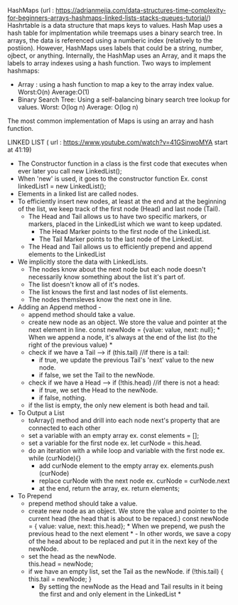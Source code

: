 HashMaps (url : https://adrianmejia.com/data-structures-time-complexity-for-beginners-arrays-hashmaps-linked-lists-stacks-queues-tutorial/)
Hashrtable is a data structure that maps keys to values. 
Hash Map uses a hash table for implmentation while treemaps uses a binary search tree. 
In arrays, the data is referenced using a numberic index (relatively to the postiion). 
However, HashMaps uses labels that could be a string, number, ojbect, or anything. 
Internally, the HashMap uses an Array, and it maps the labels to array indexes using a hash function. 
Two ways to implement hashmaps: 
- Array : using a hash function to map a key to the array index value. 
Worst:O(n) Average:O(1)
- Binary Search Tree: Using a self-balancing binary search tree lookup for values. 
Worst: O(log n) Average: O(log n)

The most common implementation of Maps is using an array and hash function. 

LINKED LIST ( url : https://www.youtube.com/watch?v=41GSinwoMYA start at 41:19)
- The Constructor function in a class is the first code that executes when ever later you call new LinkedList();
- When 'new' is used, it goes to the constructor function Ex. const linkedList1 = new LinkedList();
- Elements in a linked list are called nodes. 
- To efficiently insert new nodes, at least at the end and at the beginning of the list, we keep track of the first node (Head) and last node (Tail). 
    - The Head and Tail allows us to have two specific markers, or markers, placed in the LinkedList which we want to keep updated.
        - The Head Marker points to the first node of the LinkedList. 
        - The Tail Marker points to the last node of the LinkedList.
    - The Head and Tail allows us to efficiently prepend and append elements to the LinkedList
- We implicitly store the data with LinkedLists. 
    - The nodes know about the next node but each node doesn't necessarily know something about the list it's part of. 
    - The list doesn't know all of it's nodes. 
    - The list knows the first and last nodes of list elements. 
    - The nodes themsleves know the next one in line. 
- Adding an Append method - 
    - append method should take a value. 
    - create new node as an object. We store the value and pointer at the next element in line. 
            const newNode = {value: value, next: null};
                * When we append a node, it's always at the end of the list (to the right of the previous value) *
    - check if we have a Tail --> if (this.tail) //if there is a tail:
        - if true, we update the previous Tail's 'next' value to the new node.
        - if false, we set the Tail to the newNode. 
    - check if we have a Head --> if (!this.head) //if there is not a head:
        - if true, we set the Head to the newNode.
        - if false, nothing. 
    - if the list is empty, the only new element is both head and tail. 
- To Output a List 
    - toArray() method and drill into each node next's property that are connected to each other
    - set a variable with an empty array ex. const elements = []; 
    - set a variable for the first node ex. let curNode = this.head.
    - do an iteration with a while loop and variable with the first node ex. while (curNode){}
        - add curNode element to the empty array ex. elements.push (curNode)
        - replace curNode with the next node ex. curNode = curNode.next
        - at the end, return the array, ex. return elements; 
- To Prepend 
    - prepend method should take a value. 
    - create new node as an object. We store the value and pointer to the current head (the head that is about to be repaced.)
            const newNode = { value: value, next: this.head};
                * When we prepend, we push the previous head to the next element * 
                    - In other words, we save a copy of the head about to be replaced and put it in the next key of the newNode. 
    - set the head as the newNode.   
            this.head = newNode;
    - if we have an empty list, set the Tail as the newNode. 
        if (!this.tail) {
                this.tail = newNode;
            }
        * By setting the newNode as the Head and Tail results in it being the first and and only element in the LinkedList *

